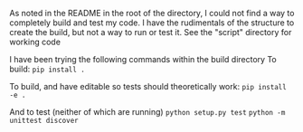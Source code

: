 As noted in the README in the root of the directory, I could not find a way to 
completely build and test my code. I have the rudimentals of the structure to
create the build, but not a way to run or test it. See the "script" directory 
for working code 

I have been trying the following commands within the build directory
To build:
`pip install .`

To build, and have editable so tests should theoretically work:
`pip install -e .`

And to test (neither of which are running)
`python setup.py test`
`python -m unittest discover`